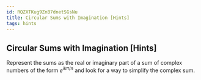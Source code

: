 ```yaml
---
id: RQZXTKug9ZnB7dnetSGsNu
title: Circular Sums with Imagination [Hints]
tags: hints
---
```


## Circular Sums with Imagination [Hints]

Represent the sums as the real or imaginary part of a sum of complex numbers of the form
$e^{ik \pi / n}$ and look for a way to simplify the complex sum.
